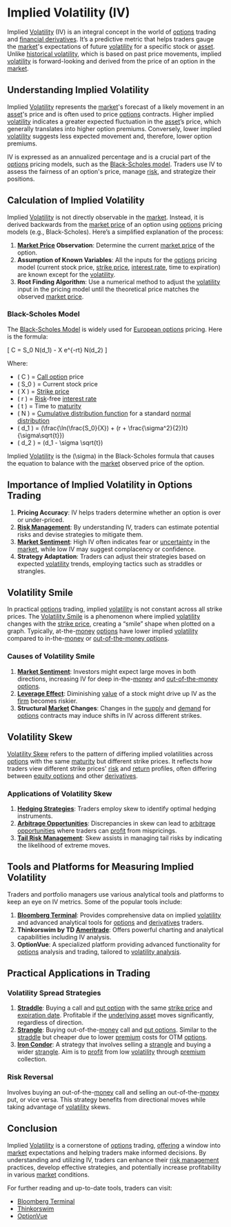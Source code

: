 # Implied Volatility (IV)

Implied [Volatility](../v/volatility.md) (IV) is an integral concept in the world of [options](../o/options.md) trading and [financial derivatives](../f/financial_derivatives.md). It’s a predictive metric that helps traders gauge the [market](../m/market.md)'s expectations of future [volatility](../v/volatility.md) for a specific stock or [asset](../a/asset.md). Unlike [historical volatility](../h/historical_volatility.md), which is based on past price movements, implied [volatility](../v/volatility.md) is forward-looking and derived from the price of an option in the [market](../m/market.md). 

## Understanding Implied Volatility

Implied [Volatility](../v/volatility.md) represents the [market](../m/market.md)'s forecast of a likely movement in an [asset](../a/asset.md)'s price and is often used to price [options](../o/options.md) contracts. Higher implied [volatility](../v/volatility.md) indicates a greater expected fluctuation in the [asset](../a/asset.md)’s price, which generally translates into higher option premiums. Conversely, lower implied [volatility](../v/volatility.md) suggests less expected movement and, therefore, lower option premiums.

IV is expressed as an annualized percentage and is a crucial part of the [options](../o/options.md) pricing models, such as the [Black-Scholes model](../b/black-scholes_model.md). Traders use IV to assess the fairness of an option's price, manage [risk](../r/risk.md), and strategize their positions.

## Calculation of Implied Volatility

Implied [Volatility](../v/volatility.md) is not directly observable in the [market](../m/market.md). Instead, it is derived backwards from the [market price](../m/market_price.md) of an option using [options](../o/options.md) pricing models (e.g., Black-Scholes). Here’s a simplified explanation of the process:

1. **[Market Price](../m/market_price.md) Observation**: Determine the current [market price](../m/market_price.md) of the option.
2. **Assumption of Known Variables**: All the inputs for the [options](../o/options.md) pricing model (current stock price, [strike price](../s/strike_price.md), [interest rate](../i/interest_rate.md), time to expiration) are known except for the [volatility](../v/volatility.md).
3. **Root Finding Algorithm**: Use a numerical method to adjust the [volatility](../v/volatility.md) input in the pricing model until the theoretical price matches the observed [market price](../m/market_price.md).

### Black-Scholes Model

The [Black-Scholes Model](../b/black-scholes_model.md) is widely used for [European options](../e/european_options.md) pricing. Here is the formula:

\[ C = S_0 N(d_1) - X e^{-rt} N(d_2) \]

Where:
- \( C \) = [Call option](../c/call_option.md) price
- \( S_0 \) = Current stock price
- \( X \) = [Strike price](../s/strike_price.md)
- \( r \) = [Risk](../r/risk.md)-free [interest rate](../i/interest_rate.md)
- \( t \) = Time to [maturity](../m/maturity.md)
- \( N \) = [Cumulative distribution function](../c/cumulative_distribution_function_in_trading.md) for a standard [normal distribution](../n/normal_distribution_in_trading.md)
- \( d_1 \) = \(\frac{\ln(\frac{S_0}{X}) + (r + \frac{\sigma^2}{2})t}{\sigma\sqrt{t}}\)
- \( d_2 \) = \(d_1 - \sigma \sqrt{t}\)

Implied [Volatility](../v/volatility.md) is the \(\sigma\) in the Black-Scholes formula that causes the equation to balance with the [market](../m/market.md) observed price of the option.

## Importance of Implied Volatility in Options Trading

1. **Pricing Accuracy**: IV helps traders determine whether an option is over or under-priced.
2. **[Risk Management](../r/risk_management.md)**: By understanding IV, traders can estimate potential risks and devise strategies to mitigate them.
3. **[Market Sentiment](../m/market_sentiment.md)**: High IV often indicates fear or [uncertainty](../u/uncertainty_in_trading.md) in the [market](../m/market.md), while low IV may suggest complacency or confidence.
4. **Strategy Adaptation**: Traders can adjust their strategies based on expected [volatility](../v/volatility.md) trends, employing tactics such as straddles or strangles.

## Volatility Smile

In practical [options](../o/options.md) trading, implied [volatility](../v/volatility.md) is not constant across all strike prices. The [Volatility Smile](../v/volatility_smile.md) is a phenomenon where implied [volatility](../v/volatility.md) changes with the [strike price](../s/strike_price.md), creating a “smile” shape when plotted on a graph. Typically, at-the-[money](../m/money.md) [options](../o/options.md) have lower implied [volatility](../v/volatility.md) compared to in-the-[money](../m/money.md) or [out-of-the-money options](../o/out-of-the-money_options.md).

### Causes of Volatility Smile

1. **[Market Sentiment](../m/market_sentiment.md)**: Investors might expect large moves in both directions, increasing IV for deep in-the-[money](../m/money.md) and [out-of-the-money options](../o/out-of-the-money_options.md).
2. **[Leverage Effect](../l/leverage_effect_in_trading.md)**: Diminishing [value](../v/value.md) of a stock might drive up IV as the [firm](../f/firm.md) becomes riskier.
3. **Structural [Market](../m/market.md) Changes**: Changes in the [supply](../s/supply.md) and [demand](../d/demand.md) for [options](../o/options.md) contracts may induce shifts in IV across different strikes.

## Volatility Skew

[Volatility Skew](../v/volatility_skew.md) refers to the pattern of differing implied volatilities across [options](../o/options.md) with the same [maturity](../m/maturity.md) but different strike prices. It reflects how traders view different strike prices' [risk](../r/risk.md) and [return](../r/return.md) profiles, often differing between [equity options](../e/equity_options.md) and other [derivatives](../d/derivatives.md).

### Applications of Volatility Skew

1. **[Hedging Strategies](../h/hedging_strategies.md)**: Traders employ skew to identify optimal hedging instruments.
2. **[Arbitrage Opportunities](../a/arbitrage_opportunities.md)**: Discrepancies in skew can lead to [arbitrage opportunities](../a/arbitrage_opportunities.md) where traders can [profit](../p/profit.md) from mispricings.
3. **[Tail Risk Management](../t/tail_risk_management.md)**: Skew assists in managing tail risks by indicating the likelihood of extreme moves.

## Tools and Platforms for Measuring Implied Volatility

Traders and portfolio managers use various analytical tools and platforms to keep an eye on IV metrics. Some of the popular tools include:

1. **[Bloomberg Terminal](../b/bloomberg_terminal.md)**: Provides comprehensive data on implied [volatility](../v/volatility.md) and advanced analytical tools for [options](../o/options.md) and [derivatives](../d/derivatives.md) traders.
2. **Thinkorswim by TD [Ameritrade](../a/ameritrade.md)**: Offers powerful charting and analytical capabilities including IV analysis.
3. **OptionVue**: A specialized platform providing advanced functionality for [options](../o/options.md) analysis and trading, tailored to [volatility analysis](../v/volatility_analysis.md).

## Practical Applications in Trading

### Volatility Spread Strategies

1. **[Straddle](../s/straddle.md)**: Buying a call and [put option](../p/put.md) with the same [strike price](../s/strike_price.md) and [expiration date](../e/expiration_date.md). Profitable if the [underlying asset](../u/underlying_asset.md) moves significantly, regardless of direction.
2. **[Strangle](../s/strangle.md)**: Buying out-of-the-[money](../m/money.md) call and [put options](../p/put_options.md). Similar to the [straddle](../s/straddle.md) but cheaper due to lower [premium](../p/premium.md) costs for OTM [options](../o/options.md).
3. **[Iron Condor](../i/iron_condor.md)**: A strategy that involves selling a [strangle](../s/strangle.md) and buying a wider [strangle](../s/strangle.md). Aim is to [profit](../p/profit.md) from low [volatility](../v/volatility.md) through [premium](../p/premium.md) collection.

### Risk Reversal

Involves buying an out-of-the-[money](../m/money.md) call and selling an out-of-the-[money](../m/money.md) put, or vice versa. This strategy benefits from directional moves while taking advantage of [volatility](../v/volatility.md) skews.

## Conclusion

Implied [Volatility](../v/volatility.md) is a cornerstone of [options](../o/options.md) trading, [offering](../o/offering.md) a window into [market](../m/market.md) expectations and helping traders make informed decisions. By understanding and utilizing IV, traders can enhance their [risk management](../r/risk_management.md) practices, develop effective strategies, and potentially increase profitability in various [market](../m/market.md) conditions.

For further reading and up-to-date tools, traders can visit:
- [Bloomberg Terminal](https://www.bloomberg.com/professional/solution/bloomberg-terminal/)
- [Thinkorswim](https://www.tdameritrade.com/tools-and-platforms/thinkorswim/desktop.page)
- [OptionVue](https://www.optionvue.com/)